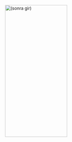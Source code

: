 <img align="center" src="https://github.com/onderozduyucu/flutter_home_page_ui_design/assets/149434617/4e94e4f9-9be9-424f-8cfe-f4bdc28a63ef.gif" alt="(sonra gir)" width="204" height="434" />

